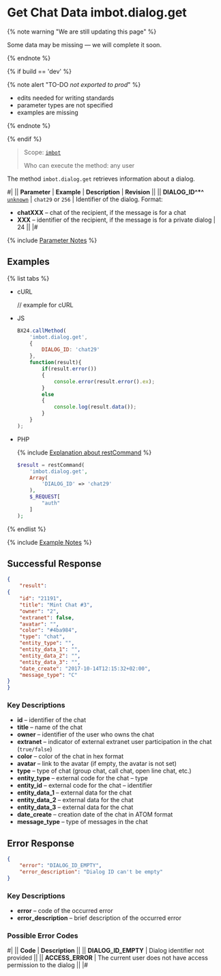 # Get Chat Data imbot.dialog.get

{% note warning "We are still updating this page" %}

Some data may be missing — we will complete it soon.

{% endnote %}

{% if build == 'dev' %}

{% note alert "TO-DO _not exported to prod_" %}

- edits needed for writing standards
- parameter types are not specified
- examples are missing

{% endnote %}

{% endif %}

> Scope: [`imbot`](../../scopes/permissions.md)
>
> Who can execute the method: any user

The method `imbot.dialog.get` retrieves information about a dialog.

#|
|| **Parameter** | **Example** | **Description** | **Revision** ||
|| **DIALOG_ID^*^**
[`unknown`](../../data-types.md) | `chat29`
or
`256` | Identifier of the dialog. Format:
- **chatXXX** – chat of the recipient, if the message is for a chat
- **XXX** – identifier of the recipient, if the message is for a private dialog | 24 ||
|#

{% include [Parameter Notes](../../../_includes/required.md) %}

## Examples

{% list tabs %}

- cURL

    // example for cURL

- JS

    ```javascript
    BX24.callMethod(
        'imbot.dialog.get',
        {
            DIALOG_ID: 'chat29'
        },
        function(result){
            if(result.error())
            {
                console.error(result.error().ex);
            }
            else
            {
                console.log(result.data());
            }
        }
    );
    ```

- PHP

    {% include [Explanation about restCommand](../_includes/rest-command.md) %}

    ```php
    $result = restCommand(
        'imbot.dialog.get',
        Array(
            'DIALOG_ID' => 'chat29'
        ),
        $_REQUEST[
            "auth"
        ]
    );
    ```

{% endlist %}

{% include [Example Notes](../../../_includes/examples.md) %}

## Successful Response

```json
{
    "result":
{
    "id": "21191",
    "title": "Mint Chat #3",
    "owner": "2",
    "extranet": false,
    "avatar": "",
    "color": "#4ba984",
    "type": "chat",
    "entity_type": "",
    "entity_data_1": "",
    "entity_data_2": "",
    "entity_data_3": "",
    "date_create": "2017-10-14T12:15:32+02:00",
    "message_type": "C"
}
}
```

### Key Descriptions

- **id** – identifier of the chat
- **title** – name of the chat
- **owner** – identifier of the user who owns the chat
- **extranet** – indicator of external extranet user participation in the chat (`true/false`)
- **color** – color of the chat in hex format
- **avatar** – link to the avatar (if empty, the avatar is not set)
- **type** – type of chat (group chat, call chat, open line chat, etc.)
- **entity_type** – external code for the chat – type
- **entity_id** – external code for the chat – identifier
- **entity_data_1** – external data for the chat
- **entity_data_2** – external data for the chat
- **entity_data_3** – external data for the chat
- **date_create** – creation date of the chat in ATOM format
- **message_type** – type of messages in the chat


## Error Response

```json
{
    "error": "DIALOG_ID_EMPTY",
    "error_description": "Dialog ID can't be empty"
}
```

### Key Descriptions

- **error** – code of the occurred error
- **error_description** – brief description of the occurred error

### Possible Error Codes

#|
|| **Code** | **Description** ||
|| **DIALOG_ID_EMPTY** | Dialog identifier not provided ||
|| **ACCESS_ERROR** | The current user does not have access permission to the dialog ||
|#